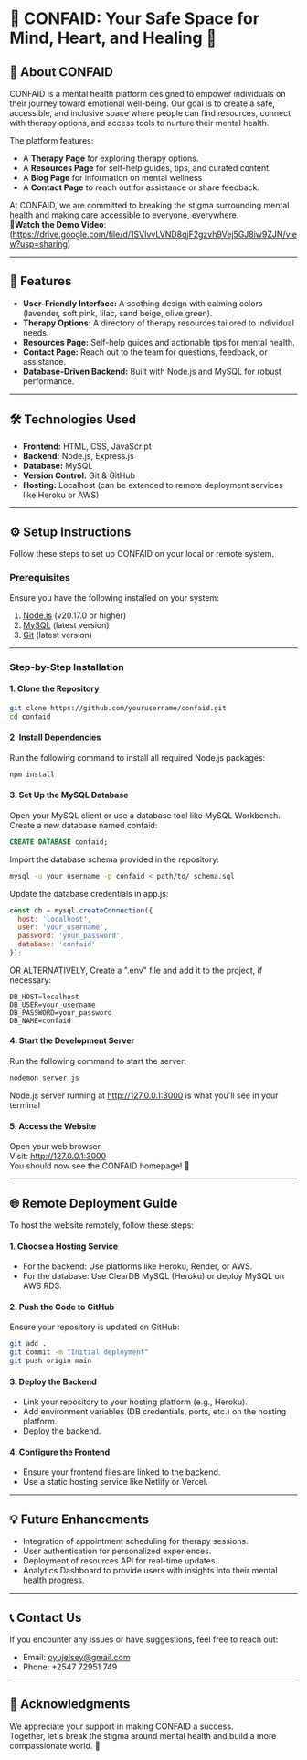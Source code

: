 # 🌟 CONFAID: Your Safe Space for Mind, Heart, and Healing 🌟

## 🧠 **About CONFAID**
CONFAID is a mental health platform designed to empower individuals on their journey toward emotional well-being. Our goal is to create a safe, accessible, and inclusive space where people can find resources, connect with therapy options, and access tools to nurture their mental health.  

The platform features:  
- A **Therapy Page** for exploring therapy options.  
- A **Resources Page** for self-help guides, tips, and curated content.
- A **Blog Page** for information on mental wellness  
- A **Contact Page** to reach out for assistance or share feedback.  

At CONFAID, we are committed to breaking the stigma surrounding mental health and making care accessible to everyone, everywhere. 
<br>
👀**Watch the Demo Video**:(https://drive.google.com/file/d/1SVIvvLVND8qjF2gzvh9Vej5GJ8iw9ZJN/view?usp=sharing)


---

## 🚀 **Features**
- **User-Friendly Interface:** A soothing design with calming colors (lavender, soft pink, lilac, sand beige, olive green).  
- **Therapy Options:** A directory of therapy resources tailored to individual needs.  
- **Resources Page:** Self-help guides and actionable tips for mental health.  
- **Contact Page:** Reach out to the team for questions, feedback, or assistance.  
- **Database-Driven Backend:** Built with Node.js and MySQL for robust performance.  

---

## 🛠️ **Technologies Used**
- **Frontend:** HTML, CSS, JavaScript  
- **Backend:** Node.js, Express.js  
- **Database:** MySQL  
- **Version Control:** Git & GitHub  
- **Hosting:** Localhost (can be extended to remote deployment services like Heroku or AWS)  

---

## ⚙️ **Setup Instructions**
Follow these steps to set up CONFAID on your local or remote system.

### Prerequisites
Ensure you have the following installed on your system:
1. [Node.js](https://nodejs.org/) (v20.17.0 or higher)
2. [MySQL](https://www.mysql.com/) (latest version)
3. [Git](https://git-scm.com/) (latest version)

---

### Step-by-Step Installation

#### **1. Clone the Repository**
```bash
git clone https://github.com/yourusername/confaid.git
cd confaid
```

#### **2. Install Dependencies**
Run the following command to install all required Node.js packages:
```bash
npm install
```

#### **3. Set Up the MySQL Database**
Open your MySQL client or use a database tool like MySQL Workbench.
<br>
Create a new database named confaid:
```sql
CREATE DATABASE confaid;
```
Import the database schema provided in the repository:
```bash
mysql -u your_username -p confaid < path/to/ schema.sql
```
Update the database credentials in app.js:
```javascript
const db = mysql.createConnection({
  host: 'localhost',
  user: 'your_username',
  password: 'your_password',
  database: 'confaid'
});
```
OR ALTERNATIVELY,
Create a ".env" file and add it to the project, if necessary:
```.env
DB_HOST=localhost
DB_USER=your_username
DB_PASSWORD=your_password
DB_NAME=confaid
```

#### **4. Start the Development Server**
Run the following command to start the server:
```bash
nodemon server.js
```
Node.js server running at http://127.0.0.1:3000 is what you'll see in your terminal

#### **5. Access the Website**
Open your web browser.
<br>
Visit: http://127.0.0.1:3000
<br>
You should now see the CONFAID homepage! 🎉

---

## 🌐 **Remote Deployment Guide**
To host the website remotely, follow these steps:

#### **1. Choose a Hosting Service**
- For the backend: Use platforms like Heroku, Render, or AWS.
- For the database: Use ClearDB MySQL (Heroku) or deploy MySQL on AWS RDS.

#### **2. Push the Code to GitHub**
Ensure your repository is updated on GitHub:
```bash
git add .
git commit -m "Initial deployment"
git push origin main
```

#### **3. Deploy the Backend**
- Link your repository to your hosting platform (e.g., Heroku).
- Add environment variables (DB credentials, ports, etc.) on the hosting platform.
- Deploy the backend.

#### **4. Configure the Frontend**
- Ensure your frontend files are linked to the backend.
- Use a static hosting service like Netlify or Vercel.

---

## 💡 **Future Enhancements**
- Integration of appointment scheduling for therapy sessions.
- User authentication for personalized experiences.
- Deployment of resources API for real-time updates.
- Analytics Dashboard to provide users with insights into their mental health progress.


---

## 📞 **Contact Us**
If you encounter any issues or have suggestions, feel free to reach out:
- Email: oyujelsey@gmail.com
- Phone: +2547 72951 749

---

## 🫶 **Acknowledgments**
We appreciate your support in making CONFAID a success. 
<br>
Together, let's break the stigma around mental health and build a more compassionate world. 💜



 










